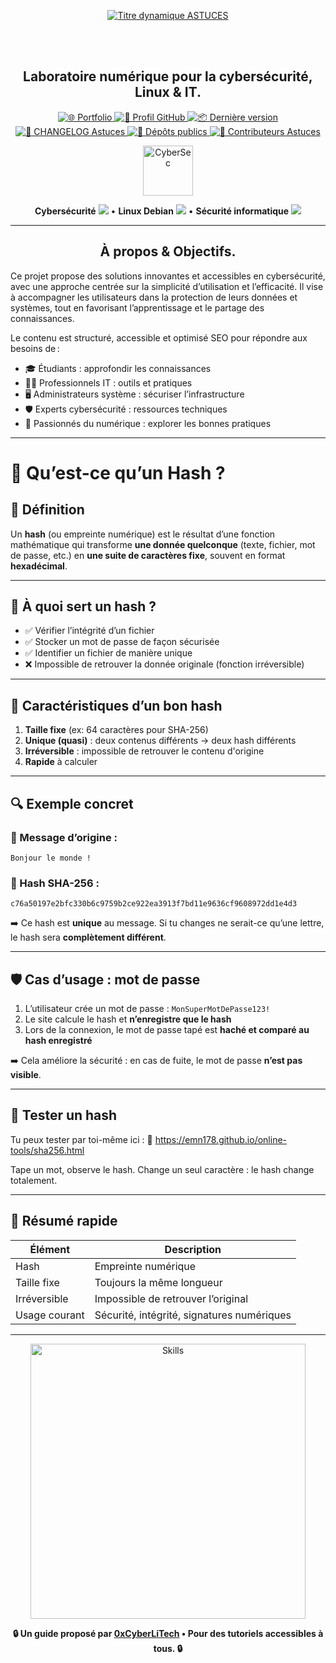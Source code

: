 <div align="center">

  <br></br>
  
  <a href="https://github.com/0xCyberLiTech">
    <img src="https://readme-typing-svg.herokuapp.com?font=JetBrains+Mono&size=50&duration=6000&pause=1000000000&color=FF0048&center=true&vCenter=true&width=1100&lines=%3EASTUCES_" alt="Titre dynamique ASTUCES" />
  </a>
  
  <br></br>

  <h2>Laboratoire numérique pour la cybersécurité, Linux & IT.</h2>

  <p align="center">
    <a href="https://0xcyberlitech.github.io/">
      <img src="https://img.shields.io/badge/Portfolio-0xCyberLiTech-181717?logo=github&style=flat-square" alt="🌐 Portfolio" />
    </a>
    <a href="https://github.com/0xCyberLiTech">
      <img src="https://img.shields.io/badge/Profil-GitHub-181717?logo=github&style=flat-square" alt="🔗 Profil GitHub" />
    </a>
    <a href="https://github.com/0xCyberLiTech/Astuces/releases/latest">
      <img src="https://img.shields.io/github/v/release/0xCyberLiTech/Astuces?label=version&style=flat-square&color=blue" alt="📦 Dernière version" />
    </a>
    <a href="https://github.com/0xCyberLiTech/Astuces/blob/main/CHANGELOG.md">
      <img src="https://img.shields.io/badge/📄%20Changelog-Astuces-blue?style=flat-square" alt="📄 CHANGELOG Astuces" />
    </a>
    <a href="https://github.com/0xCyberLiTech?tab=repositories">
      <img src="https://img.shields.io/badge/Dépôts-publics-blue?style=flat-square" alt="📂 Dépôts publics" />
    </a>
    <a href="https://github.com/0xCyberLiTech/Astuces/graphs/contributors">
      <img src="https://img.shields.io/badge/👥%20Contributeurs-cliquez%20ici-007ec6?style=flat-square" alt="👥 Contributeurs Astuces" />
    </a>
  </p>
  
</div>

<div align="center">
  <img src="https://img.icons8.com/fluency/96/000000/cyber-security.png" alt="CyberSec" width="80"/>
</div>

<div align="center">
  <p>
    <strong>Cybersécurité</strong> <img src="https://img.icons8.com/color/24/000000/lock--v1.png"/> • <strong>Linux Debian</strong> <img src="https://img.icons8.com/color/24/000000/linux.png"/> • <strong>Sécurité informatique</strong> <img src="https://img.icons8.com/color/24/000000/shield-security.png"/>
  </p>
</div>

---

<div align="center">
  
## À propos & Objectifs.

</div>

Ce projet propose des solutions innovantes et accessibles en cybersécurité, avec une approche centrée sur la simplicité d’utilisation et l’efficacité. Il vise à accompagner les utilisateurs dans la protection de leurs données et systèmes, tout en favorisant l’apprentissage et le partage des connaissances.

Le contenu est structuré, accessible et optimisé SEO pour répondre aux besoins de :
- 🎓 Étudiants : approfondir les connaissances
- 👨‍💻 Professionnels IT : outils et pratiques
- 🖥️ Administrateurs système : sécuriser l’infrastructure
- 🛡️ Experts cybersécurité : ressources techniques
- 🚀 Passionnés du numérique : explorer les bonnes pratiques

---

# 🔐 Qu’est-ce qu’un Hash ?

## 📘 Définition

Un **hash** (ou empreinte numérique) est le résultat d’une fonction mathématique qui transforme **une donnée quelconque** (texte, fichier, mot de passe, etc.) en **une suite de caractères fixe**, souvent en format **hexadécimal**.

---

## 🧠 À quoi sert un hash ?

- ✅ Vérifier l’intégrité d’un fichier
- ✅ Stocker un mot de passe de façon sécurisée
- ✅ Identifier un fichier de manière unique
- ❌ Impossible de retrouver la donnée originale (fonction irréversible)

---

## 🎯 Caractéristiques d’un bon hash

1. **Taille fixe** (ex: 64 caractères pour SHA-256)
2. **Unique (quasi)** : deux contenus différents → deux hash différents
3. **Irréversible** : impossible de retrouver le contenu d'origine
4. **Rapide** à calculer

---

## 🔍 Exemple concret

### 📄 Message d’origine :
```
Bonjour le monde !
```

### 🔑 Hash SHA-256 :
```
c76a50197e2bfc330b6c9759b2ce922ea3913f7bd11e9636cf9608972dd1e4d3
```

➡️ Ce hash est **unique** au message. Si tu changes ne serait-ce qu’une lettre, le hash sera **complètement différent**.

---

## 🛡️ Cas d’usage : mot de passe

1. L’utilisateur crée un mot de passe : `MonSuperMotDePasse123!`
2. Le site calcule le hash et **n’enregistre que le hash**
3. Lors de la connexion, le mot de passe tapé est **haché et comparé au hash enregistré**

➡️ Cela améliore la sécurité : en cas de fuite, le mot de passe **n’est pas visible**.

---

## 🧪 Tester un hash

Tu peux tester par toi-même ici :
🔗 https://emn178.github.io/online-tools/sha256.html

Tape un mot, observe le hash. Change un seul caractère : le hash change totalement.

---

## 📌 Résumé rapide

| Élément         | Description                               |
|-----------------|-------------------------------------------|
| Hash            | Empreinte numérique                       |
| Taille fixe     | Toujours la même longueur                 |
| Irréversible    | Impossible de retrouver l’original        |
| Usage courant   | Sécurité, intégrité, signatures numériques |

---

<div align="center">
  <a href="https://github.com/0xCyberLiTech" target="_blank" rel="noopener">
    <img src="https://skillicons.dev/icons?i=linux,debian,bash,docker,nginx,git,vim,python,markdown" alt="Skills" width="440">
  </a>
</div>

<p align="center">
  <b>🔒 Un guide proposé par <a href="https://github.com/0xCyberLiTech">0xCyberLiTech</a> • Pour des tutoriels accessibles à tous. 🔒</b>
</p>

